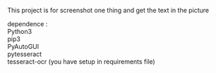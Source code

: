 This project is for screenshot one thing and get the text in the picture

dependence :<br />
Python3<br />
pip3<br />
PyAutoGUI<br />
pytesseract<br />
tesseract-ocr (you have setup in requirements file)
